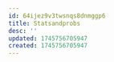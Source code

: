 ```yaml
---
id: 64ijez9v3twsnqs8dnmggp6
title: Statsandprobs
desc: ''
updated: 1745756705947
created: 1745756705947
---
```

